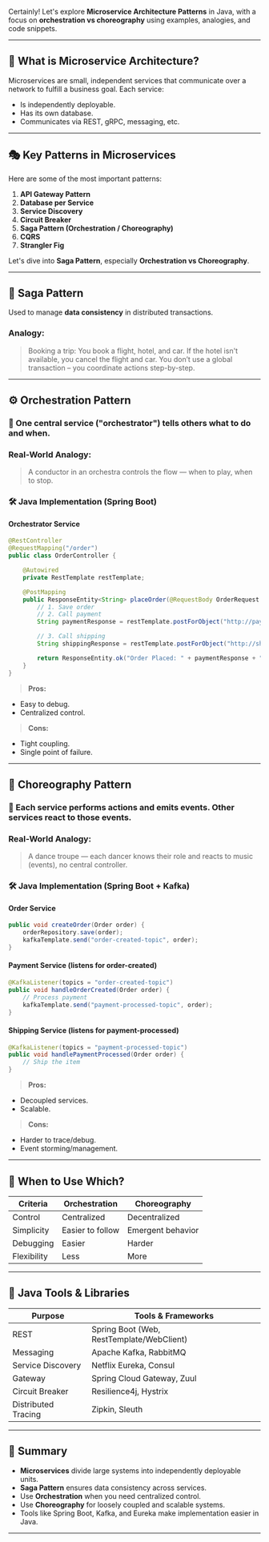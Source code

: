 Certainly! Let's explore **Microservice Architecture Patterns** in Java, with a focus on **orchestration vs choreography** using examples, analogies, and code snippets.

---

## 🧱 What is Microservice Architecture?

Microservices are small, independent services that communicate over a network to fulfill a business goal. Each service:

* Is independently deployable.
* Has its own database.
* Communicates via REST, gRPC, messaging, etc.

---

## 🎭 Key Patterns in Microservices

Here are some of the most important patterns:

1. **API Gateway Pattern**
2. **Database per Service**
3. **Service Discovery**
4. **Circuit Breaker**
5. **Saga Pattern (Orchestration / Choreography)**
6. **CQRS**
7. **Strangler Fig**

Let's dive into **Saga Pattern**, especially **Orchestration vs Choreography**.

---

## 🔁 Saga Pattern

Used to manage **data consistency** in distributed transactions.

### Analogy:

> Booking a trip: You book a flight, hotel, and car. If the hotel isn't available, you cancel the flight and car. You don’t use a global transaction – you coordinate actions step-by-step.

---

## ⚙️ Orchestration Pattern

### 🧠 One central service ("orchestrator") tells others what to do and when.

### Real-World Analogy:

> A conductor in an orchestra controls the flow — when to play, when to stop.

### 🛠️ Java Implementation (Spring Boot)

#### Orchestrator Service

```java
@RestController
@RequestMapping("/order")
public class OrderController {

    @Autowired
    private RestTemplate restTemplate;

    @PostMapping
    public ResponseEntity<String> placeOrder(@RequestBody OrderRequest request) {
        // 1. Save order
        // 2. Call payment
        String paymentResponse = restTemplate.postForObject("http://payment-service/pay", request, String.class);

        // 3. Call shipping
        String shippingResponse = restTemplate.postForObject("http://shipping-service/ship", request, String.class);

        return ResponseEntity.ok("Order Placed: " + paymentResponse + ", " + shippingResponse);
    }
}
```

> **Pros:**

* Easy to debug.
* Centralized control.

> **Cons:**

* Tight coupling.
* Single point of failure.

---

## 🧩 Choreography Pattern

### 💃 Each service performs actions and emits events. Other services **react** to those events.

### Real-World Analogy:

> A dance troupe — each dancer knows their role and reacts to music (events), no central controller.

### 🛠️ Java Implementation (Spring Boot + Kafka)

#### Order Service

```java
public void createOrder(Order order) {
    orderRepository.save(order);
    kafkaTemplate.send("order-created-topic", order);
}
```

#### Payment Service (listens for order-created)

```java
@KafkaListener(topics = "order-created-topic")
public void handleOrderCreated(Order order) {
    // Process payment
    kafkaTemplate.send("payment-processed-topic", order);
}
```

#### Shipping Service (listens for payment-processed)

```java
@KafkaListener(topics = "payment-processed-topic")
public void handlePaymentProcessed(Order order) {
    // Ship the item
}
```

> **Pros:**

* Decoupled services.
* Scalable.

> **Cons:**

* Harder to trace/debug.
* Event storming/management.

---

## 🧪 When to Use Which?

| Criteria    | Orchestration    | Choreography      |
| ----------- | ---------------- | ----------------- |
| Control     | Centralized      | Decentralized     |
| Simplicity  | Easier to follow | Emergent behavior |
| Debugging   | Easier           | Harder            |
| Flexibility | Less             | More              |

---

## 🧰 Java Tools & Libraries

| Purpose             | Tools & Frameworks                        |
| ------------------- | ----------------------------------------- |
| REST                | Spring Boot (Web, RestTemplate/WebClient) |
| Messaging           | Apache Kafka, RabbitMQ                    |
| Service Discovery   | Netflix Eureka, Consul                    |
| Gateway             | Spring Cloud Gateway, Zuul                |
| Circuit Breaker     | Resilience4j, Hystrix                     |
| Distributed Tracing | Zipkin, Sleuth                            |

---

## 📘 Summary

* **Microservices** divide large systems into independently deployable units.
* **Saga Pattern** ensures data consistency across services.
* Use **Orchestration** when you need centralized control.
* Use **Choreography** for loosely coupled and scalable systems.
* Tools like Spring Boot, Kafka, and Eureka make implementation easier in Java.

---

